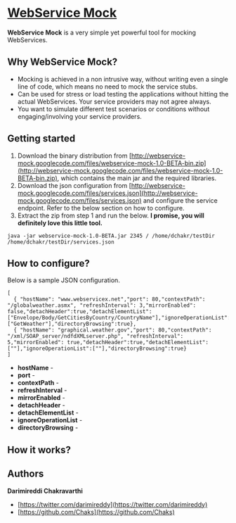 # [WebService Mock](https://github.com/Chaks/webservice-mock)
**WebService Mock** is a very simple yet powerful tool for mocking WebServices.

## Why WebService Mock?

* Mocking is achieved in a non intrusive way, without writing even a single line of code, which means no need to mock the service stubs.
* Can be used for stress or load testing the applications without hitting the actual WebServices. Your service providers may not agree always.
* You want to simulate different test scenarios or conditions without engaging/involving your service providers.

## Getting started

1. Download the binary distribution from [http://webservice-mock.googlecode.com/files/webservice-mock-1.0-BETA-bin.zip](http://webservice-mock.googlecode.com/files/webservice-mock-1.0-BETA-bin.zip), which contains the main jar and the required libraries.
2. Download the json configuration from [http://webservice-mock.googlecode.com/files/services.json](http://webservice-mock.googlecode.com/files/services.json) and configure the service endpoint. Refer to the below section on how to configure.
3. Extract the zip from step 1 and run the below. **I promise, you will definitely love this little tool.**
```
java -jar webservice-mock-1.0-BETA.jar 2345 / /home/dchakr/testDir /home/dchakr/testDir/services.json
```

## How to configure?

Below is a sample JSON configuration.

```
[
  { "hostName": "www.webservicex.net","port": 80,"contextPath": "/globalweather.asmx", "refreshInterval": 3,"mirrorEnabled": 		false,"detachHeader":true,"detachElementList":["Envelope/Body/GetCitiesByCountry/CountryName"],"ignoreOperationList":["GetWeather"],"directoryBrowsing":true},
  { "hostName": "graphical.weather.gov","port": 80,"contextPath": "/xml/SOAP_server/ndfdXMLserver.php", "refreshInterval": 5,"mirrorEnabled": true,"detachHeader":true,"detachElementList":[""],"ignoreOperationList":[""],"directoryBrowsing":true}
]
```

* **hostName** - 
* **port** - 
* **contextPath** - 
* **refreshInterval** - 
* **mirrorEnabled** - 
* **detachHeader** - 
* **detachElementList** - 
* **ignoreOperationList** - 
* **directoryBrowsing** - 

## How it works?

## Authors

**Darimireddi Chakravarthi**

+ [https://twitter.com/darimireddy](https://twitter.com/darimireddy)
+ [https://github.com/Chaks](https://github.com/Chaks)
